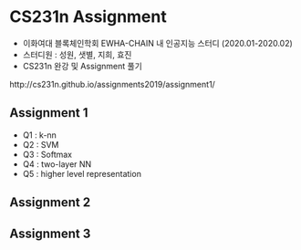 # CS231n Assignment

- 이화여대 블록체인학회 EWHA-CHAIN 내 인공지능 스터디 (2020.01-2020.02)
- 스터디원 : 성원, 샛별, 지희, 효진
- CS231n 완강 및 Assignment 풀기

<link>http://cs231n.github.io/assignments2019/assignment1/</link>

## Assignment 1
- Q1 : k-nn
- Q2 : SVM
- Q3 : Softmax
- Q4 : two-layer NN
- Q5 : higher level representation

## Assignment 2

## Assignment 3

